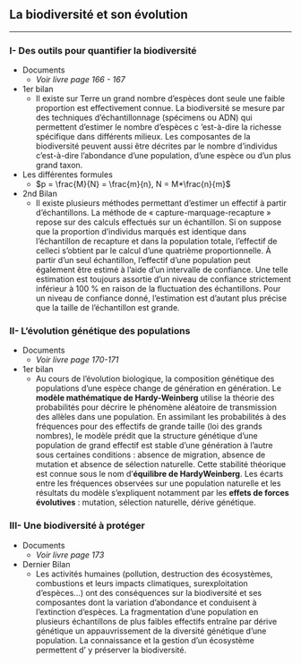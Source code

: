 

## La biodiversité et son évolution

---


### I- Des outils pour quantifier la biodiversité

- Documents 
	- *Voir livre page 166 - 167*
- 1er bilan
	- Il existe sur Terre un grand nombre d’espèces dont seule une faible proportion est effectivement connue. La biodiversité se mesure par des techniques d’échantillonnage (spécimens ou ADN) qui permettent d’estimer le nombre d’espèces c ’est-à-dire la richesse spécifique dans différents milieux. Les composantes de la biodiversité peuvent aussi être décrites par le nombre d’individus c’est-à-dire l’abondance d’une population, d’une espèce ou d’un plus grand taxon.
- Les différentes formules
	- $p = \frac{M}{N} = \frac{m}{n}, N = M*\frac{n}{m}$   
- 2nd Bilan
	- Il existe plusieurs méthodes permettant d’estimer un effectif à partir d’échantillons. La méthode de « capture-marquage-recapture » repose sur des calculs effectués sur un échantillon. Si on suppose que la proportion d’individus marqués est identique dans l’échantillon de recapture et dans la population totale, l’effectif de celleci s’obtient par le calcul d’une quatrième proportionnelle. À partir d’un seul échantillon, l’effectif d’une population peut également être estimé à l’aide d’un intervalle de confiance. Une telle estimation est toujours assortie d’un niveau de confiance strictement inférieur à 100 % en raison de la fluctuation des échantillons. Pour un niveau de confiance donné, l’estimation est d’autant plus précise que la taille de l’échantillon est grande.

### II- L’évolution génétique des populations

- Documents
	- *Voir livre page 170-171*
- 1er bilan
	- Au cours de l’évolution biologique, la composition génétique des populations d’une espèce change de génération en génération. Le **modèle mathématique de Hardy-Weinberg** utilise la théorie des probabilités pour décrire le phénomène aléatoire de transmission des allèles dans une population. En assimilant les probabilités à des fréquences pour des effectifs de grande taille (loi des grands nombres), le modèle prédit que la structure génétique d’une population de grand effectif est stable d’une génération à l’autre sous certaines conditions : absence de migration, absence de mutation et absence de sélection naturelle. Cette stabilité théorique est connue sous le nom d’**équilibre de HardyWeinberg**. Les écarts entre les fréquences observées sur une population naturelle et les résultats du modèle s’expliquent notamment par les **effets de forces évolutives** : mutation, sélection naturelle, dérive génétique.

### III- Une biodiversité à protéger

- Documents
	- *Voir livre page 173*
- Dernier Bilan
	- Les activités humaines (pollution, destruction des écosystèmes, combustions et leurs impacts climatiques, surexploitation d’espèces…) ont des conséquences sur la biodiversité et ses composantes dont la variation d’abondance et conduisent à l’extinction d’espèces. La fragmentation d’une population en plusieurs échantillons de plus faibles effectifs entraîne par dérive génétique un appauvrissement de la diversité génétique d’une population. La connaissance et la gestion d’un écosystème permettent d’ y préserver la biodiversité.